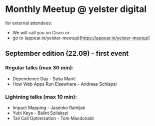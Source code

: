 # Monthly Meetup @ yelster digital

for external attendees:
* We will call you on Cisco
or
* go to (appear.in/yelster-meetup)[https://appear.in/yelster-meetup]

## September edition (22.09) - first event

### Regular talks (max 30 min):
* Dependence Day - Saša Marić
* How Web Apps Run Elsewhere - Andreas Schlapsi

### Lightning talks (max 10 min):
* Impact Mapping - Jasenko Ramljak
* Yubi Keys - Bálint Szilakszi
* Tail Call Optimization - Tom Macdonald
